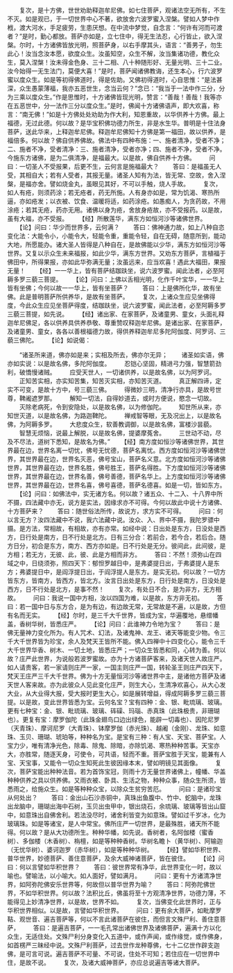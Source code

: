 <!-- { "loadSidebar": true } -->
　　复次，是十方佛，世世劝助释迦牟尼佛。如七住菩萨，观诸法空无所有，不生不灭。如是观已，于一切世界中心不著，欲放舍六波罗蜜入涅槃。譬如人梦中作栰，渡大河水，手足疲劳，生患厌想。在中流中梦觉，自念言：“何许有河而可渡者？”是时，勤心都放。菩萨亦如是，立七住中，得无生法忍，心行皆止，欲入涅槃。尔时，十方诸佛皆放光明，照菩萨身，以右手摩其头，语言：“善男子，勿生此心！汝当念汝本愿，欲度众生。汝虽知空，众生不解，汝当集诸功德，教化众生，莫入涅槃！汝未得金色身、三十二相、八十种随形好、无量光明、三十二业。汝今始得一无生法门，莫便大喜！”是时，菩萨闻诸佛教诲，还生本心，行六波罗蜜以度众生。如是等初得佛道时，得是佐助。又佛初得道时，心自思惟：“是法甚深，众生愚蒙薄福，我亦五恶世生，念当云何？”念已：“我当于一法中作三分，分为三乘以度众生。”作是思惟时，十方诸佛皆现光明，赞言：“善哉！善哉！我等亦在五恶世中，分一法作三分以度众生。”是时，佛闻十方诸佛语声，即大欢喜，称言：“南无佛！”如是十方佛处处劝助为作大利，知恩重故，以华供养十方佛。最上福德，无过此德。何以故？是华宝积佛功德力所生，非是水生华。普明是十住法身菩萨，送此华来，上释迦牟尼佛。释迦牟尼佛知十方佛是第一福田，故以供养，是福倍多。何以故？佛自供养佛故。佛法中有四种布施：一、施者清净，受者不净；二、施者不净，受者清净：三、施者清净，受者亦净；四、施者不净，受者不净。今施东方诸佛，是为二俱清净，是福最大。以是故，佛自供养十方佛。
　　问曰：一切圣人不受报果，后更不生，云何言是施福最大？
　　答曰：是福虽无人受，其相自大；若有人受者，其报无量。诸圣人知有为法，皆无常、空故，舍入涅槃，是福亦舍。譬如烧金丸，虽眼见其好，不可以手触，烧人手故。
　　复次，如人有疮，则须药涂；若无疮者，药无所施。人有身亦如是，常为饥渴、寒热所逼，亦如疮发；以衣被、饮食、温暖将适，如药涂疮。如愚痴人，为贪药故，不用涂疮；若其无疮，药亦无用。诸佛以身为疮，舍放身疮故，亦不受报药。以是故，虽有大福，亦不受报。
　　【经】所散莲华，满东方如恒河沙等诸佛世界。
　　【论】问曰：华少而世界多，云何满？
　　答曰：佛神通力故，如上八种自恣变化法：大能令小，小能令大，轻能令重，重能令轻，自在无碍，随意所到，能动大地，所愿能办。诸大圣人皆得是八种自在，是故佛能以少华，满东方如恒河沙等世界。又复以示众生未来福报，如此少华，满东方世界。又劝东方菩萨，言植福于佛田中，所得果报，亦如此华弥满无量；汝虽远来，应当欢喜！遇此大福田，果报无量！
　　【经】一一华上，皆有菩萨结跏趺坐，说六波罗蜜。闻此法者，必至阿耨多罗三藐三菩提。
　　【论】问曰：上佛以舌相光明，化作千叶宝华，一一华上皆有坐佛；今何以故一一华上，皆有坐菩萨？
　　答曰：上是佛所化华，故有坐佛。此是普明菩萨所供养华，是故有坐菩萨。
　　复次，上诸众生应见坐佛得度，今此众生应见坐菩萨得度，结跏趺坐，说六波罗蜜，闻此法者，必至阿耨多罗三藐三菩提，如先说。
　　【经】诸出家、在家菩萨，及诸童男、童女，头面礼释迦牟尼佛足，各以供养具供养恭敬、尊重赞叹释迦牟尼佛。是诸出家、在家菩萨，及诸童男、童女，各各以善根福德力故，得供养释迦牟尼多陀阿伽度、阿罗诃、三藐三佛陀。
　　【论】如说偈：

　　“诸圣所来道，佛亦如是来；实相及所去，佛亦尔无异；
　　诸圣如实语，佛亦如实说：以是故名佛，多陀阿伽度。
　　忍铠心坚固，精进弓力强，智慧箭劲利，破憍慢诸贼。
　　应受天世人，一切诸供养，以是故名佛，以为阿罗诃。
　　正知苦实相，亦实知苦集，知苦灭实相，亦知苦灭道。
　　真正解四谛，定实不可变，是故十方中，号三藐三佛。
　　得微妙三明，清净行亦具，是故号世尊，鞞阇遮罗那。
　　解知一切法，自得妙道去，或时方便说，愍念一切故。
　　灭除老病死，令到安隐处，以是故名佛，以为修伽陀。
　　知世所从来，亦知世灭道，以是故名佛，为路迦鞞陀。
　　禅戒智等眼，无及况出上，以是故名佛，为阿耨多罗。
　　大悲度众生，软善教调御，以是故名佛，富楼沙昙藐。
　　智慧无烦恼，说最上解脱，以是故名佛，提婆摩菟舍。
　　三世动不动，尽及不尽法，道树下悉知，是故名为佛。”
　　【经】南方度如恒沙等诸佛世界，其世界最在边，世界名离一切忧，佛号无忧德，菩萨名离忧。西方度如恒河沙等诸佛世界，其世界最在边，世界名灭恶，佛号宝山，菩萨名义意。北方度如恒河沙等诸佛世界，其世界最在边，世界名胜，佛号胜王，菩萨名得胜。下方度如恒河沙等诸佛世界，其世界最在边，世界名善，佛号善德，菩萨名华上。上方度如恒河沙等诸佛世界，其世界最在边，世界名喜，佛号喜德，菩萨名德喜。如是一切，皆如东方。
　　【论】问曰：如佛法中，实无诸方名。何以故？诸五众、十二入、十八界中所不摄，四法藏中亦无，说方是实法，因缘求亦不可得。今何以故此中说十方诸佛、十方菩萨来？
　　答曰：随世俗法所传，故说方，求方实不可得。
　　问曰：何以言无方？汝四法藏中不说，我六法藏中说。汝众、入、界中不摄，我陀罗骠中摄。是方法，常相故，有相故，亦有亦常。如经中说：日出处是东方，日没处是西方，日行处是南方，日不行处是北方。日有三分合：若前合，若今合，若后合。随方日分，初合是东方，南方、西方亦如是。日不行处是无分。彼间此，此间彼，是方相；若无方，无彼、此，彼、此是方相而非方。
　　答曰：不然！须弥山在四域之中，日绕须弥，照四天下：郁怛罗越日中，是弗婆提日出，于弗婆提人是东方；弗婆提日中，是阎浮提日出，于阎浮提人是东方。是实无初。何以故？一切方皆东方，皆南方，皆西方，皆北方。汝言日出处是东方，日行处是南方，日没处是西方，日不行处是北方，是事不然！
　　复次，有处日不合，是为非方，无方相故。
　　问曰：我说一国中方相，汝以四国为难，以是故，东方非无初。
　　答曰：若一国中日与东方合，是为有边，有边故无常，无常故是不遍，以是故，方但有名而无实。
　　【经】尔时，是三千大千世界，皆成为宝，华遍覆地，悬缯幡盖，香树华树，皆悉庄严。
　　【论】问曰：此谁神力令地为宝？
　　答曰：是佛无量神力变化所为。有人咒术、幻法，及诸鬼神、龙王、诸天等能变少物。令三千大千世界皆为珍宝，余人及梵天王皆所不能。佛入四禅中十四变化心，能令三千大千世界华香、树木、一切土地，皆悉庄严；一切众生皆悉和同，心转为善。何以故？庄严此世界，为说般若波罗蜜故。亦为十方诸菩萨客来，及诸天世人故庄严。如人请贵客，若一家请则庄严一家，一国主则庄严一国，转轮圣王则庄严四天下，梵天王庄严三千大千世界。佛为十方无量恒河沙等诸世界中主，是诸他方菩萨及诸天世人客来故。亦为此彼众人见此变化庄严，则生大心，生清净欢喜心，从大心发大业，从大业得大报，受大报时更生大心，如是展转增益，得成阿耨多罗三藐三菩提。以是故，变此世界皆悉为宝。云何名宝？宝有四种：金、银、毗琉璃、玻璃。更有七种宝：金、银、毗琉璃、玻璃、砗磲、玛瑙、赤真珠（此珠极贵，非珊瑚也）。更复有宝：摩罗伽陀（此珠金翅鸟口边出绿色，能辟一切毒也）、因陀尼罗（天青珠）、摩诃尼罗（大青珠）、钵摩罗伽（赤光珠）、越阇（金刚）、龙珠、如意珠、玉贝、珊瑚、琥珀等，种种名为宝。是宝有三种：有人宝、天宝、菩萨宝。人宝力少，唯有清净光色，除毒、除鬼、除暗，亦除饥渴、寒热种种苦事。天宝亦大，亦胜常，随逐天身，可使令，可共语，轻而不重。菩萨宝胜于天宝，能兼有人宝、天宝事，又能令一切众生知死此生彼因缘本末，譬如明镜见其面像。
　　复次，菩萨宝能出种种法音。若为首饰宝冠，则雨十方无量世界诸佛上，幢幡、华盖种种供养之具以供养佛。又雨衣被、卧具、生活之物，种种众事，随众生所须，皆悉雨之，给施众生。如是等种种众宝，以除众生贫穷苦厄。
　　问曰：是诸珍宝从何处出？
　　答曰：金出山石沙赤铜中，真珠出鱼腹中、竹中、蛇脑中，龙珠出龙脑中，珊瑚出海中石树，玉贝出虫甲中，银出烧石，余琉璃、玻璃等皆出山窟中，如意珠出自佛舍利。若法没尽时，诸舍利皆变为如意珠。譬如过千岁冰，化为玻璃珠。如是等诸宝，是人中常宝。佛所庄严一切世界，是最殊胜，诸天所不能得。何以故？是从大功德所生。种种华幡，如先说。香树者，名阿伽楼（蜜香树）、多伽楼（木香树）、栴檀，如是等种种香树。华树名瞻卜（黄华树）、阿输迦（无忧华树）、婆诃迦罗（赤华树），如是等种种华树。
　　【经】譬如华积世界、普华世界，妙德菩萨、善住意菩萨，及余大威神诸菩萨，皆在彼住。
　　【论】问曰：何以言譬如华积世界？
　　答曰：彼世界常有净华，此世界变化一时，故以喻也。譬喻法，以小喻大。如人面好，譬如满月。
　　问曰：更有十方诸清净世界，如阿弥陀佛安乐世界等，何故但以普华世界为喻？
　　答曰：阿弥陀佛世界，不如华积世界。何以故？法积比丘，佛虽将至十方观清净世界，功德力薄，不能得见上妙清净世界，以是故，世界不如。
　　复次，当佛变化此世界时，正与华积世界相似。以是故，言譬如华积世界。
　　问曰：更有余大菩萨，如毗摩罗鞊、观世音、遍吉菩萨等，何以不言此诸菩萨在彼住，而但言文殊尸利、善住意菩萨，
　　答曰：是遍吉菩萨，一一毛孔常出诸佛世界及诸佛菩萨，遍满十方以化众生，无适住处。文殊尸利分身变化入五道中，或作声闻，或作缘觉，或作佛身，如首楞严三昧经中说。文殊尸利菩萨，过去世作龙种尊佛，七十二亿世作辟支迦佛，是可言可说。遍吉菩萨不可量、不可说，住处不可知；若住应在一切世界中住，是故不说。
　　复次，及诸大威神菩萨，亦应总说遍吉等诸大菩萨。
